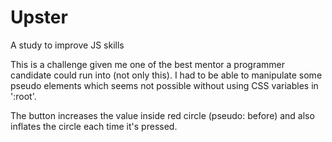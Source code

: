 # Upster
A study to improve JS skills

This is a challenge given me one of the best mentor a programmer candidate could run into (not only this).
I had to be able to manipulate some pseudo elements which seems not possible without using CSS variables in ':root'.

The button increases the value inside red circle (pseudo: before) and also inflates the circle each time it's pressed.
